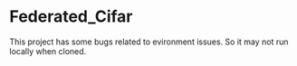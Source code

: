 # Federated_Cifar
 
This project has some bugs related to evironment issues. So it may not run locally when cloned.